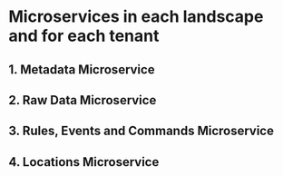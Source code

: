 # Microservices in each landscape and for each tenant

  ## 1. Metadata Microservice
  ## 2. Raw Data Microservice
  ## 3. Rules, Events and Commands Microservice
  ## 4. Locations Microservice
